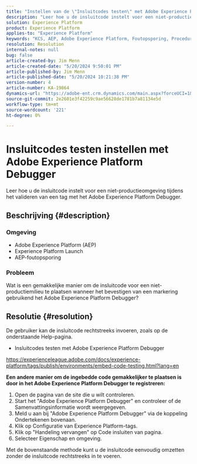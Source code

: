 ```yaml
---
title: "Instellen van de \"Insluitcodes testen\" met Adobe Experience Platform Debugger"
description: "Leer hoe u de insluitcode instelt voor een niet-productieomgeving tijdens het valideren van een tag met het Adobe Experience Platform Debugger."
solution: Experience Platform
product: Experience Platform
applies-to: "Experience Platform"
keywords: "KCS, AEP, Adobe Experience Platform, Foutopsporing, Procedure, Insluitcodes testen"
resolution: Resolution
internal-notes: null
bug: false
article-created-by: Jim Menn
article-created-date: "5/20/2024 9:50:01 PM"
article-published-by: Jim Menn
article-published-date: "5/20/2024 10:21:38 PM"
version-number: 4
article-number: KA-19864
dynamics-url: "https://adobe-ent.crm.dynamics.com/main.aspx?forceUCI=1&pagetype=entityrecord&etn=knowledgearticle&id=c10827e7-f216-ef11-9f8a-6045bd006268"
source-git-commit: 2e2601e3f42259c9ae56628de1781b7a81134e5d
workflow-type: tm+mt
source-wordcount: '221'
ht-degree: 0%

---
```


# Insluitcodes testen instellen met Adobe Experience Platform Debugger


Leer hoe u de insluitcode instelt voor een niet-productieomgeving tijdens het valideren van een tag met het Adobe Experience Platform Debugger.

## Beschrijving {#description}


### <b>Omgeving</b>

- Adobe Experience Platform (AEP)
- Experience Platform Launch
- AEP-foutopsporing


### <b>Probleem</b>

Wat is een gemakkelijke manier om de insluitcode voor een niet-productiemilieu te plaatsen wanneer het bevestigen van een markering gebruikend het Adobe Experience Platform Debugger?


## Resolutie {#resolution}

De gebruiker kan de insluitcode rechtstreeks invoeren, zoals op de onderstaande Help-pagina.
- Insluitcodes testen met Adobe Experience Platform Debugger


https://experienceleague.adobe.com/docs/experience-platform/tags/publish/environments/embed-code-testing.html?lang=en

<b>Een andere manier om de ingebedde code gemakkelijker te plaatsen is door in het Adobe Experience Platform Debugger te registreren:</b>

1. Open de pagina van de site die u wilt controleren.
2. Start het &quot;Adobe Experience Platform Debugger&quot; en controleer of de Samenvattingsinformatie wordt weergegeven.
3. Meld u aan bij &quot;Adobe Experience Platform Debugger&quot; via de koppeling Ondertekenen bovenaan.
4. Klik op Configuratie van Experience Platform-tags.
5. Klik op &quot;Handeling vervangen&quot; op Code insluiten van pagina.
6. Selecteer Eigenschap en omgeving.


Met de bovenstaande methode kunt u de insluitcode eenvoudig omzetten zonder de insluitcode rechtstreeks in te voeren.
